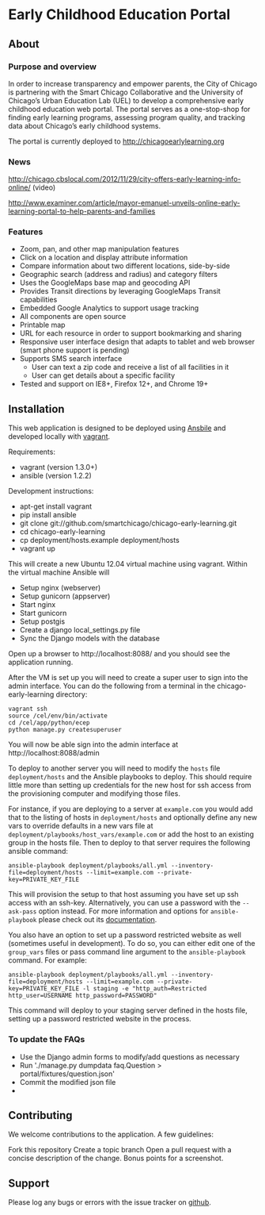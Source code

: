 # Early Childhood Education Portal

## About

### Purpose and overview

In order to increase transparency and empower parents, the City of Chicago is partnering with the Smart Chicago Collaborative and the University of Chicago’s Urban Education Lab (UEL) to develop a comprehensive early childhood education web portal. The portal serves as a one-stop-shop for finding early learning programs, assessing program quality, and tracking data about Chicago’s early childhood systems.


The portal is currently deployed to http://chicagoearlylearning.org



### News

http://chicago.cbslocal.com/2012/11/29/city-offers-early-learning-info-online/ (video)

http://www.examiner.com/article/mayor-emanuel-unveils-online-early-learning-portal-to-help-parents-and-families

### Features

* Zoom, pan, and other map manipulation features
* Click on a location and display attribute information
* Compare information about two different locations, side-by-side
* Geographic search (address and radius) and category filters
* Uses the GoogleMaps base map and geocoding API
* Provides Transit directions by leveraging GoogleMaps Transit capabilities
* Embedded Google Analytics to support usage tracking
* All components are open source
* Printable map
* URL for each resource in order to support bookmarking and sharing
* Responsive user interface design that adapts to tablet and web browser (smart phone support is pending)
* Supports SMS search interface
    * User can text a zip code and receive a list of all facilities in it
    * User can get details about a specific facility
* Tested and support on IE8+, Firefox 12+, and Chrome 19+


## Installation

This web application is designed to be deployed using [Ansbile](http://www.ansibleworks.com/) and developed locally with [vagrant](http://www.vagrantup.com).

Requirements:
* vagrant (version 1.3.0+)
* ansible (version 1.2.2)

Development instructions:

* apt-get install vagrant
* pip install ansible
* git clone git://github.com/smartchicago/chicago-early-learning.git
* cd chicago-early-learning
* cp deployment/hosts.example deployment/hosts
* vagrant up

This will create a new Ubuntu 12.04 virtual machine using vagrant. Within the virtual machine Ansible will

* Setup nginx (webserver)
* Setup gunicorn (appserver)
* Start nginx
* Start gunicorn
* Setup postgis
* Create a django local_settings.py file
* Sync the Django models with the database

Open up a browser to http://localhost:8088/ and you should see the application running.

After the VM is set up you will need to create a super user to sign into the admin interface. You can do the following from a terminal in the chicago-early-learning directory:

    vagrant ssh
    source /cel/env/bin/activate
    cd /cel/app/python/ecep
    python manage.py createsuperuser

You will now be able sign into the admin interface at http://localhost:8088/admin

To deploy to another server you will need to modify the `hosts` file `deployment/hosts` and the Ansible playbooks to deploy. This should require little more than setting up credentials for the new host for ssh access from the provisioning computer and modifying those files.

For instance, if you are deploying to a server at `example.com` you would add that to the listing of hosts in `deployment/hosts` and optionally define any new vars to override defaults in a new vars file at `deployment/playbooks/host_vars/example.com` or add the host to an existing group in the hosts file. Then to deploy to that server requires the following ansible command:

    ansible-playbook deployment/playbooks/all.yml --inventory-file=deployment/hosts --limit=example.com --private-key=PRIVATE_KEY_FILE

This will provision the setup to that host assuming you have set up ssh access with an ssh-key. Alternatively, you can use a password with the `--ask-pass` option instead. For more information and options for `ansible-playbook` please check out its [documentation](http://www.ansibleworks.com/docs/).

You also have an option to set up a password restricted website as well (sometimes useful in development). To do so, you can either edit one of the `group_vars` files or pass command line argument to the `ansible-playbook` command. For example:

    ansible-playbook deployment/playbooks/all.yml --inventory-file=deployment/hosts --limit=example.com --private-key=PRIVATE_KEY_FILE -l staging -e "http_auth=Restricted http_user=USERNAME http_password=PASSWORD"

This command will deploy to your staging server defined in the hosts file, setting up a password restricted website in the process.

### To update the FAQs
* Use the Django admin forms to modify/add questions as necessary
* Run './manage.py dumpdata faq.Question > portal/fixtures/question.json'
* Commit the modified json file
*
## Contributing
We welcome contributions to the application. A few guidelines:

Fork this repository
Create a topic branch
Open a pull request with a concise description of the change. Bonus points for a screenshot.

## Support

Please log any bugs or errors with the issue tracker on [github](https://github.com/smartchicago/chicago-early-learning/issues).

